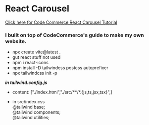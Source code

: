 # React Carousel
[Click here for Code Commerce React Carousel Tutorial](https://www.youtube.com/watch?v=tXlZCW26bto&t=917s&ab_channel=CodeCommerce)

### I built on top of CodeCommerce's guide to make my own website. 

- npx create vite@latest .
- gut react stuff not used
- npm i react-icons
- npm install -D tailwindcss postcss autoprefixer 
- npx tailwindcss init -p

***in tailwind.config.js***
- content: ["./index.html","./src/**/*.{js,ts,jsx,tsx}",]

- in src/index.css  
@tailwind base;  
@tailwind components;  
@tailwind utilities;

<!-- must use => () instead of => {} to render something on screen in arrow fn -->